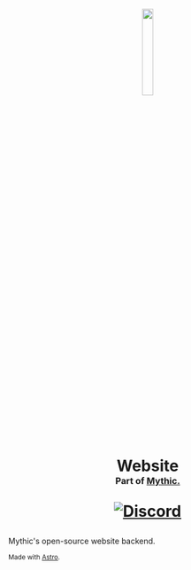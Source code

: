 <h1 align="center">
  <br>
  <a href="https://getmythic.app">
    <img src="https://github.com/MythicApp/Mythic/assets/41133734/55df5b7d-f40f-4048-a5d9-e3746d92e138" 
      style="width: 20%; height: 20%;">
  </a>

Website
<br>
<sub><sub><sub>Part of <a href="https://getmythic.app">Mythic.</a></sub></sub></sub>

[![Discord](https://img.shields.io/discord/1154998702650425397?color=5865F2)](https://discord.com/invite/58NZ7fFqPy)

</h1>

Mythic's open-source website backend.

<sub>Made with <a href="https://astro.build/">Astro</a>.</sub>
